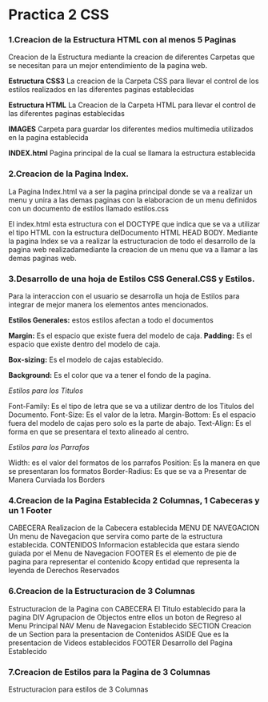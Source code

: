 # Practica 2 CSS

### 1.Creacion de la Estructura HTML con al menos 5 Paginas
Creacion de la Estructura mediante la creacion de diferentes
Carpetas que se necesitan para un mejor entendimiento de la
pagina web.

**Estructura CSS3**
La creacion de la Carpeta CSS para llevar el control de los estilos
realizados en las diferentes paginas establecidas

**Estructura HTML**
La Creacion de la Carpeta HTML para llevar el control de las diferentes
paginas establecidas

**IMAGES**
Carpeta para guardar los diferentes medios multimedia utilizados en la
pagina establecida

**INDEX.html**
Pagina principal de la cual se llamara la estructura establecida

### 2.Creacion de la Pagina Index.

La Pagina Index.html va a ser la pagina principal donde se va a realizar un menu y unira a las demas paginas con
la elaboracion de un menu definidos con un documento de estilos llamado estilos.css

El index.html esta estructura con el DOCTYPE que indica que se va a utilizar el tipo HTML con la estructura delDocumento HTML HEAD BODY. Mediante la pagina Index se va a realizar la estructuracion de todo el desarrollo de la pagina web realizadamediante la creacion de un menu que va a llamar a las demas paginas web.

### 3.Desarrollo de una hoja de Estilos CSS General.CSS y Estilos.

Para la interaccion con el usuario se desarrolla un hoja de Estilos para integrar de mejor manera los elementos
antes mencionados. 

**Estilos Generales:** estos estilos afectan a todo el documentos

**Margin:** Es el espacio que existe fuera del modelo de
caja.
**Padding:** Es el espacio que existe dentro del modelo de caja.

**Box-sizing:** Es el modelo de cajas establecido. 

**Background:** Es el color que va a tener el fondo de la pagina.

*Estilos para los Titulos*

Font-Family: Es el tipo de letra que se va a utilizar dentro de los Titulos del Documento. 
Font-Size: Es el valor de la letra. Margin-Bottom: Es el espacio fuera del modelo de cajas pero solo es la parte de abajo. Text-Align: Es el forma en que se presentara el texto alineado al centro. 

*Estilos para los Parrafos*

Width: es el valor del formatos de los parrafos
Position: Es la manera en que se presentaran los formatos
Border-Radius: Es que se va a Presentar de Manera Curviada los Borders

### 4.Creacion de la Pagina Establecida 2 Columnas, 1 Cabeceras y un 1 Footer

CABECERA Realizacion de la Cabecera establecida
MENU DE NAVEGACION Un menu de Navegacion que servira como parte de la estructura establecida. 
CONTENIDOS Informacion establecida que estara siendo guiada por el Menu de Navegacion
FOOTER Es el elemento de pie de pagina para representar el contenido
&copy entidad que representa la leyenda de Derechos Reservados

### 6.Creacion de la Estructuracion de 3 Columnas
Estructuracion de la Pagina con
CABECERA El Titulo establecido para la pagina
DIV Agrupacion de Objectos entre ellos un boton de Regreso al Menu Principal
NAV Menu de Navegacion Establecido
SECTION Creacion de un Section para la presentacion de Contenidos
ASIDE Que es la presentacion de Videos establecidos
FOOTER Desarrollo del Pagina Establecido

### 7.Creacion de Estilos para la Pagina de 3 Columnas
Estructuracion para estilos de 3 Columnas
